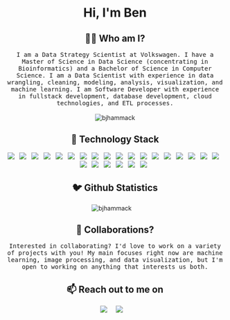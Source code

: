 <h1 align="center">Hi, I'm Ben</h1>
<!--<img src="https://i.imgur.com/Eu3NtrU.png">-->

<h2 align="center"> 👨‍💻 Who am I?</h2>
<p align="center">
  <samp>
I am a Data Strategy Scientist at Volkswagen. I have a Master of Science in Data Science (concentrating in Bioinformatics) and a Bachelor of Science in Computer Science. I am a Data Scientist with experience in data wrangling, cleaning, modeling, analysis, visualization, and machine learning. I am  Software Developer with experience in fullstack development, database development, cloud technologies, and ETL processes.
  </samp><br><br>
  <img src="https://komarev.com/ghpvc/?username=bjhammack" alt="bjhammack" /> 
</p>

<h2 align="center"> 🔭 Technology Stack</h2>
<p align="center">
  <img src="https://img.shields.io/badge/Python-3776AB?style=for-the-badge&logo=python&logoColor=white" />&nbsp;&nbsp;
  <img src="https://img.shields.io/badge/R-276DC3?style=for-the-badge&logo=r&logoColor=white" />&nbsp;&nbsp;
  <img src="https://img.shields.io/badge/JavaScript-323330?style=for-the-badge&logo=javascript&logoColor=F7DF1E" />&nbsp;&nbsp;
  <img src="https://img.shields.io/badge/tensorflow%20-%231572B6.svg?&style=for-the-badge&logo=tensorflow&logoColor=white" />&nbsp;&nbsp;
  <img src="https://img.shields.io/badge/pytorch%20-%231572B6.svg?&style=for-the-badge&logo=pytorch&logoColor=white" />&nbsp;&nbsp;
  <img src="https://img.shields.io/badge/pyspark%20-%231572B6.svg?&style=for-the-badge&logo=apache&logoColor=white" />&nbsp;&nbsp;
  <img src="https://img.shields.io/badge/sql%20-%231572B6.svg?&style=for-the-badge&logo=sql&logoColor=white" />&nbsp;&nbsp;
  <img src="https://img.shields.io/badge/MySQL-00000F?style=for-the-badge&logo=mysql&logoColor=white" />&nbsp;&nbsp;
  <img src="https://img.shields.io/badge/PostgreSQL-316192?style=for-the-badge&logo=postgresql&logoColor=white" />&nbsp;&nbsp;
  <img src="https://img.shields.io/badge/oracle%20-%231572B6.svg?&style=for-the-badge&logo=oracle&logoColor=white" />&nbsp;&nbsp;
  <img src="https://img.shields.io/badge/Microsoft_SQL_Server-CC2927?style=for-the-badge&logo=microsoft-sql-server&logoColor=white" />&nbsp;&nbsp;
  <img src="https://img.shields.io/badge/SQLite-07405E?style=for-the-badge&logo=sqlite&logoColor=white" />&nbsp;&nbsp;
  <img src="https://img.shields.io/badge/MongoDB-4EA94B?style=for-the-badge&logo=mongodb&logoColor=white" />&nbsp;&nbsp;
  <img src="https://img.shields.io/badge/Amazon_AWS-232F3E?style=for-the-badge&logo=amazon-aws&logoColor=white" />&nbsp;&nbsp;
  <img src="https://img.shields.io/badge/Google_Cloud-4285F4?style=for-the-badge&logo=google-cloud&logoColor=white" />&nbsp;&nbsp;
  <img src="https://img.shields.io/badge/spark%20-%231572B6.svg?&style=for-the-badge&logo=apache&logoColor=white" />&nbsp;&nbsp;
  <img src="https://img.shields.io/badge/Jupyter-F37626.svg?&style=for-the-badge&logo=Jupyter&logoColor=white" />&nbsp;&nbsp;
  <img src="https://img.shields.io/badge/RASPBERRY%20PI-C51A4A.svg?&style=for-the-badge&logo=raspberry%20pi&logoColor=white" />&nbsp;&nbsp;
  <img src="https://img.shields.io/badge/Flask-000000?style=for-the-badge&logo=flask&logoColor=white" />&nbsp;&nbsp;
  <img src="https://img.shields.io/badge/Django-092E20?style=for-the-badge&logo=django&logoColor=white" />&nbsp;&nbsp;
  <img src="https://img.shields.io/badge/Vue.js-35495E?style=for-the-badge&logo=vue.js&logoColor=4FC08D" />&nbsp;&nbsp;
  <img src="https://img.shields.io/badge/HTML5-E34F26?style=for-the-badge&logo=html5&logoColor=white" />&nbsp;&nbsp;
  <img src="https://img.shields.io/badge/CSS3-1572B6?style=for-the-badge&logo=css3&logoColor=white" />&nbsp;&nbsp;
  <img src="https://img.shields.io/badge/Git-F05032?style=for-the-badge&logo=git&logoColor=white" />&nbsp;&nbsp;
</p>

<h2 align="center">🐦 Github Statistics </h2>
<p align="center">
<img src="https://github-readme-stats.vercel.app/api?username=bjhammack&layout=compact&hide=html&theme=jolly" alt="bjhammack" />&nbsp;&nbsp;&nbsp;&nbsp;
</p>

<h2 align="center">🤝 Collaborations? </h2>
<p align="center">
  <samp>
Interested in collaborating? I'd love to work on a variety of projects with you! My main focuses right now are machine learning, image processing, and data visualization, but I'm open to working on anything that interests us both.
  </samp>
</p>

<h2 align="center">📫 Reach out to me on</h2>
<p align="center">
  <a target="_blank"href="https://www.linkedin.com/in/benjamin-hammack-8215b4105/"><img src="https://img.shields.io/badge/linkedin-%230077B5.svg?&style=for-the-badge&logo=linkedin&logoColor=white" /></a>&nbsp;&nbsp;&nbsp;&nbsp;
  <a href="mailto:bjhammack@protonmail.com?subject=Hello%20Ben,%20From%20Github"><img src="https://img.shields.io/badge/ProtonMail-8B89CC?style=for-the-badge&logo=protonmail&logoColor=white" /></a>&nbsp;&nbsp;&nbsp;&nbsp;
</p>
